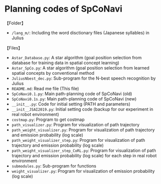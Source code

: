 # Planning codes of SpCoNavi 

【Folder】  
 - `/lang_m/`: Including the word disctionary files (Japanese syllables) in Julius


【Files】  
 - `Astar_Database.py`: A star algorithm (goal position selection from database for training data in spatial concept learning)
 - `Astar_SpCo.py`: A star algorithm (goal position selection from learned spatial concepts by conventional method
 - `JuliusNbest_dec.py`: Sub-program for the N-best speech recognition by Julius
 - `README.md`: Read me file (This file)
 - `SpCoNavi0.1.py`: Main path-planning code of SpCoNavi (old)  
 - `SpCoNavi0.1s.py`: Main path-planning code of SpCoNavi (new)  
 - `__init__.py`: Code for initial setting (PATH and parameters)
 - `__init__JSAI2019.py`: Initial setting code (backup for our experiment in real robot environment)
 - `costmap.py`: Program to get costmap
 - `path_visualizer.py`: Program for visualization of path trajectory
 - `path_weight_visualizer.py`: Program for visualization of path trajectory and emission probability (log scale)
 - `path_weight_visualizer_step.py`: Program for visualization of path trajectory and emission probability (log scale)
 - `path_weight_visualizer_step_CoRL.py`: Program for visualization of path trajectory and emission probability (log scale) for each step in real robot environment
 - `submodules.py`: Sub-program for functions
 - `weight_visualizer.py`: Program for visualization of emission probability (log scale)

